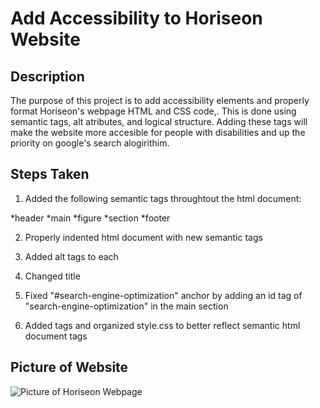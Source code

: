# Add Accessibility to Horiseon Website

## Description

The purpose of this project is to add accessibility elements and properly format Horiseon's webpage HTML and CSS code,.  This is done using semantic tags, alt atributes, and logical structure.  Adding these tags will make the website more accesible for people with disabilities and up the priority on google's search alogirithim.    

## Steps Taken

1.  Added the following semantic tags throughtout the html document:

*header
*main
*figure
*section
*footer

2.  Properly indented html document with new semantic tags

3.  Added alt tags to each <img>

4.  Changed title

5.  Fixed "#search-engine-optimization" anchor by adding an id tag of "search-engine-optimization" in the main section

6.  Added tags and organized style.css to better reflect semantic html document tags

## Picture of Website

![Picture of Horiseon Webpage](./Assets/01-challenge-readme.png)
